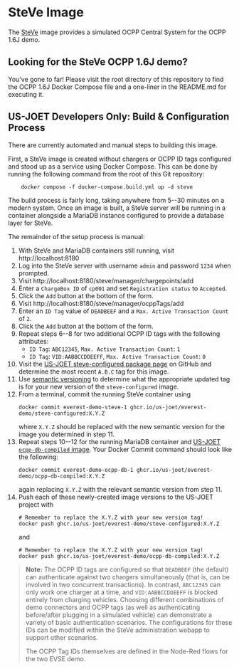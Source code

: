 # SteVe Image

The [SteVe](https://github.com/steve-community/steve) image provides a simulated
OCPP Central System for the OCPP 1.6J demo.

## Looking for the SteVe OCPP 1.6J demo?
You've gone to far! Please visit the root directory of this repository to find the OCPP 1.6J Docker Compose file and a one-liner in the README.md for executing it.

## US-JOET Developers Only: Build & Configuration Process
There are currently automated and manual steps to building this image.

First, a SteVe image is created without chargers or OCPP ID tags configured and stood up as a service using Docker Compose. This can be done by running the following command from the root of this Git repository:
```shell
    docker compose -f docker-compose.build.yml up -d steve
```

The build process is fairly long, taking anywhere from 5--30 minutes on a modern system. Once an image is built, a SteVe server will be running in a container alongside a MariaDB instance configured to provide a database layer for SteVe.

The remainder of the setup process is manual:
1. With SteVe and MariaDB containers still running, visit http://localhost:8180
2. Log into the SteVe server with username `admin` and password `1234` when prompted.
3. Visit http://localhost:8180/steve/manager/chargepoints/add
4. Enter a `ChargeBox ID` of `cp001` and set `Registration status` to `Accepted`.
5. Click the `Add` button at the bottom of the form.
6. Visit http://localhost:8180/steve/manager/ocppTags/add
7. Enter an `ID Tag` value of `DEADBEEF` and a `Max. Active Transaction Count` of `2`.
8. Click the `Add` button at the bottom of the form.
9. Repeat steps 6--8 for two additional OCPP ID tags with the following attributes:
    - `ID Tag`: `ABC12345`, `Max. Active Transaction Count`: `1`
    - `ID Tag`: `VID:AABBCCDDEEFF`, `Max. Active Transaction Count`: `0`
10. Visit the [US-JOET steve-configured package page](https://github.com/US-JOET/everest-demo/pkgs/container/everest-demo%2Fsteve-configured) on GitHub and determine the most recent `A.B.C` tag for this image.
11. Use [semantic versioning](https://semver.org) to determine what the appropriate updated tag is for your new version of the `steve-configured` image.
12. From a terminal, commit the running SteVe container using
    ```shell
    docker commit everest-demo-steve-1 ghcr.io/us-joet/everest-demo/steve-configured:X.Y.Z
    ```
    where `X.Y.Z` should be replaced with the new semantic version for the image you determined in step 11.
13. Repeat steps 10--12 for the running MariaDB container and [US-JOET `ocpp-db-compiled` image](https://github.com/US-JOET/everest-demo/pkgs/container/everest-demo%2Focpp-db-compiled). Your Docker Commit command should look like the following:
    ```shell
    docker commit everest-demo-ocpp-db-1 ghcr.io/us-joet/everest-demo/ocpp-db-compiled:X.Y.Z

    ```
    again replacing `X.Y.Z` with the relevant semantic version from step 11.
14. Push each of these newly-created image versions to the US-JOET project with
    ```shell
    # Remember to replace the X.Y.Z with your new version tag!
    docker push ghcr.io/us-joet/everest-demo/steve-configured:X.Y.Z
    ```
    and
    ```shell
    # Remember to replace the X.Y.Z with your new version tag!
    docker push ghcr.io/us-joet/everest-demo/ocpp-db-compiled:X.Y.Z
    ```

> **Note:** The OCPP ID tags are configured so that `DEADBEEF` (the default) can authenticate against two chargers simultaneously (that is, can be involved in two concurrent transactions). In contrast, `ABC12345` can only work one charger at a time, and `VID:AABBCCDDEEFF` is blocked entirely from charging vehicles. Choosing different combinations of demo connectors and OCPP tags (as well as authenticating before/after plugging in a simulated vehicle) can demonstrate a variety of basic authentication scenarios. The configurations for these IDs can be modified within the SteVe administration webapp to support other scenarios.
>
> The OCPP Tag IDs themselves are defined in the Node-Red flows for the two EVSE demo.
